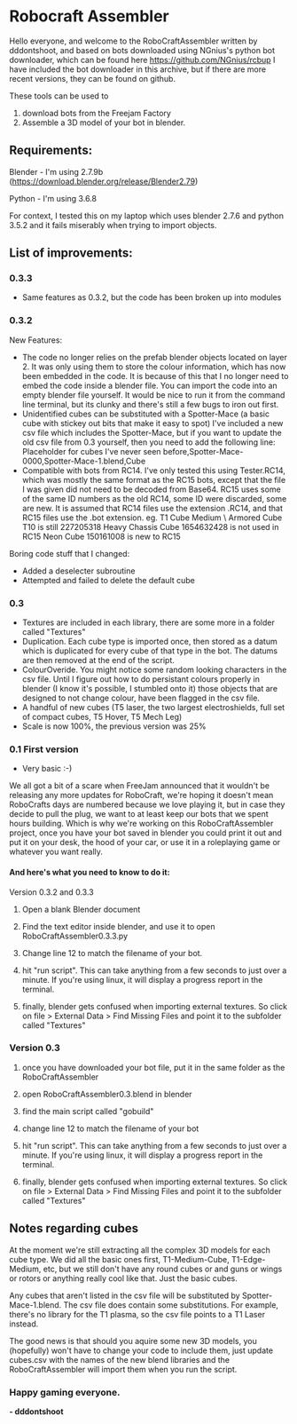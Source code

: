 # Robocraft Assembler


Hello everyone, and welcome to the RoboCraftAssembler written by dddontshoot, and based on bots downloaded using NGnius's python bot downloader, which can be found here https://github.com/NGnius/rcbup
I have included the bot downloader in this archive, but if there are more recent versions, they can be found on github.

These tools can be used to
1) download bots from the Freejam Factory
2) Assemble a 3D model of your bot in blender.




## Requirements:

Blender - I'm using 2.7.9b (https://download.blender.org/release/Blender2.79)

Python - I'm using 3.6.8


For context, I tested this on my laptop which uses blender 2.7.6 and python 3.5.2 and it fails miserably when trying to import objects.




## List of improvements:

### 0.3.3
- Same features as 0.3.2, but the code has been broken up into modules

### 0.3.2
New Features:
- The code no longer relies on the prefab blender objects located on layer 2. It was only using them to store the colour information, which has now been embedded in the code.
  It is because of this that I no longer need to embed the code inside a blender file. You can import the code into an empty blender file yourself. It would be nice to run it from the command line terminal, but its clunky and there's still a few bugs to iron out first.
- Unidentified cubes can be substituted with a Spotter-Mace (a basic cube with stickey out bits that make it easy to spot)
  I've included a new csv file which includes the Spotter-Mace, but if you want to update the old csv file from 0.3 yourself, then you need to add the following line:
  Placeholder for cubes I've never seen before,Spotter-Mace-0000,Spotter-Mace-1.blend,Cube
- Compatible with bots from RC14. I've only tested this using Tester.RC14, which was mostly the same format as the RC15 bots, except that the file I was given did not need to be decoded from Base64.
  RC15 uses some of the same ID numbers as the old RC14, some ID were discarded, some are new. It is assumed that RC14 files use the extension .RC14, and that RC15 files use the .bot extension.
  eg. T1 Cube Medium  \ Armored Cube T10 is still 227205318
      Heavy Chassis Cube 1654632428 is not used in RC15
      Neon Cube 150161008 is new to RC15

Boring code stuff that I changed:
- Added a deselecter subroutine
- Attempted and failed to delete the default cube

### 0.3
- Textures are included in each library, there are some more in a folder called "Textures"
- Duplication. Each cube type is imported once, then stored as a datum which is duplicated for every cube of that type in the bot. The datums are then removed at the end of the script.
- ColourOveride. You might notice some random looking characters in the csv file. Until I figure out how to do persistant colours properly in blender (I know it's possible, I stumbled onto it) those objects that are designed to not change colour, have been flagged in the csv file.
- A handful of new cubes (T5 laser, the two largest electroshields, full set of compact cubes, T5 Hover, T5 Mech Leg)
- Scale is now 100%, the previous version was 25%

### 0.1 First version
- Very basic :-)

We all got a bit of a scare when FreeJam announced that it wouldn't be releasing any more updates for RoboCraft, we're hoping it doesn't mean RoboCrafts days are numbered because we love playing it, but in case they decide to pull the plug, we want to at least keep our bots that we spent hours building.
Which is why we're working on this RoboCraftAssembler project, once you have your bot saved in blender you could print it out and put it on your desk, the hood of your car, or use it in a roleplaying game or whatever you want really.


#### And here's what you need to know to do it:
Version 0.3.2 and 0.3.3
1) Open a blank Blender document

2) Find the text editor inside blender, and use it to open RoboCraftAssembler0.3.3.py

3) Change line 12 to match the filename of your bot.

4) hit "run script". This can take anything from a few seconds to just over a minute. If you're using linux, it will display a progress report in the terminal.

5) finally, blender gets confused when importing external textures. So click on file > External Data > Find Missing Files and point it to the subfolder called "Textures"


### Version 0.3
1) once you have downloaded your bot file, put it in the same folder as the RoboCraftAssembler

2) open RoboCraftAssembler0.3.blend in blender

3) find the main script called "gobuild"

4) change line 12 to match the filename of your bot

5) hit "run script". This can take anything from a few seconds to just over a minute. If you're using linux, it will display a progress report in the terminal.

6) finally, blender gets confused when importing external textures. So click on file > External Data > Find Missing Files and point it to the subfolder called "Textures"





## Notes regarding cubes
At the moment we're still extracting all the complex 3D models for each cube type.
We did all the basic ones first, T1-Medium-Cube, T1-Edge-Medium, etc, but we still don't have any round cubes or and guns or wings or rotors or anything really cool like that.
Just the basic cubes.

Any cubes that aren't listed in the csv file will be substituted by Spotter-Mace-1.blend.
The csv file does contain some substitutions. For example, there's no library for the T1 plasma, so the csv file points to a T1 Laser instead.

The good news is that should you aquire some new 3D models, you (hopefully) won't have to change your code to include them, just update cubes.csv with the names of the new blend libraries and the RoboCraftAssembler will import them when you run the script.

### Happy gaming everyone.
**- dddontshoot**

